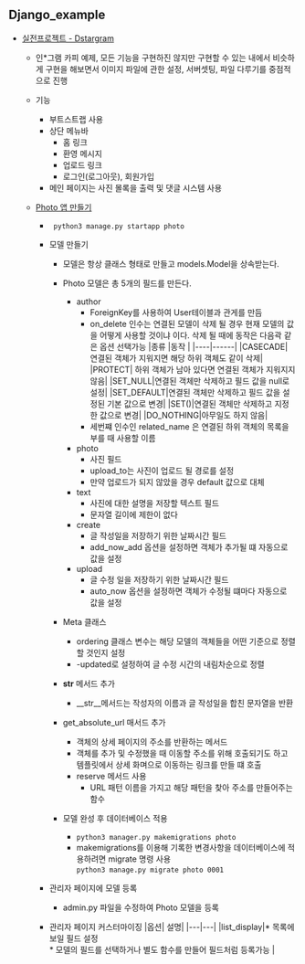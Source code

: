 ## Django_example
* [실전프로젝트 - Dstargram](https://github.com/jinjaehyuk/django_example)
    * 인*그램 카피 예제, 모든 기능을 구현하진 않지만 구현할 수 있는 내에서 비슷하게 구현을 해보면서 이미지 파일에 관한 설정, 서버셋팅, 파일 다루기를 중점적으로 진행

    * 기능
        * 부트스트랩 사용
        * 상단 메뉴바
            * 홈 링크
            * 환영 메시지
            * 업로드 링크
            * 로그인(로그아웃), 회원가입
        * 메인 페이지는 사진 몰록을 출력 및 댓글 시스템 사용
    * [Photo 앱 만들기](https://github.com/jinjaehyuk/django_example/blob/main/photo/models.py)
        * ``` python3 manage.py startapp photo```
        * 모델 만들기
            * 모델은 항상 클래스 형태로 만들고 models.Model을 상속받는다.
            * Photo 모델은 총 5개의 필드를 만든다.
                * author
                    * ForeignKey를 사용하여 User테이블과 관게를 만듬
                    * on_delete 인수는 연결된 모델이 삭제 될 경우 현재 모델의 값을 어떻게 사용할 것이냐 이다. 삭제 될 때에 동작은 다음곽 같은 옵션 선택가능
                       |종류 |동작 |
                        |----|------|
                        |CASECADE| 연결된 객체가 지워지면 해당 하위 객체도 같이 삭제|
                        |PROTECT| 하위 객체가 남아 있다면 연결된 객체가 지워지지 않음|
                        |SET_NULL|연결된 객체만 삭제하고 필드 값을 null로 설정|
                        |SET_DEFAULT|연결된 객체만 삭제하고 필드 값을 설정된 기본 값으로 변경|
                        |SET()|연결된 객체만 삭제하고 지정한 값으로 변경|
                        |DO_NOTHING|아무일도 하지 않음|
                    * 세번쨰 인수인 related_name 은 연결된 하위 객체의 목록을 부를 때 사용할 이름
                * photo 
                    * 사진 필드
                    * upload_to는 사진이 업로드 될 경로를 설정
                    * 만약 업로드가 되지 않았을 경우 default 값으로 대체
                * text 
                    * 사진에 대한 설명을 저장할 텍스트 필드
                    * 문자열 길이에 제한이 없다
                * create
                    * 글 작성일을 저장하기 위한 날짜시간 필드
                    * add_now_add 옵션을 설정하면 객체가 추가될 떄 자동으로 값을 설정
                * upload
                    * 글 수정 일을 저장하기 위한 날짜시간 필드
                    * auto_now 옵션을 설정하면 객체가 수정될 떄마다 자동으로 값을 설정
            * Meta 클래스
                * ordering 클래스 변수는 해당 모델의 객체들을 어떤 기준으로 정렬할 것인지 설정
                * -updated로 설정하여 글 수정 시간의 내림차순으로 정렬
            
            * __str__ 메서드 추가
                * __str__메서드는 작성자의 이름과 글 작성일을 합친 문자열을 반환
            
            * get_absolute_url 매서드 추가
                * 객체의 상세 페이지의 주소를 반환하는 메서드
                * 객체를 추가 및 수정했을 때 이동할 주소를 위해 호출되기도 하고 템플릿에서 상세 화며으로 이동하는 링크를 만들 떄 호출
                * reserve 메서드 사용
                    * URL 패턴 이름을 가지고 해당 패턴을 찾아 주소를 만들어주는 함수
                
            * 모델 완성 후 데이터베이스 적용
                * ```python3 manager.py makemigrations photo```
                * makemigrations를 이용해 기록한 변경사항을 데이터베이스에 적용하려면 migrate 명령 사용<br>
                ```python3 manage.py migrate photo 0001```

        * 관리자 페이지에 모델 등록
            * admin.py 파일을 수정하여 Photo 모델을 등록
            
        * 관리자 페이지 커스터마이징
        |옵션| 설명|
        |---|---|
        |list_display|* 목록에 보일 필드 설정 <br> * 모델의 필드를 선택하거나 별도 함수를 만들어 필드처럼 등록가능 |